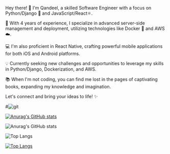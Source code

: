 Hey there! 👋
I'm Qandeel, a skilled Software Engineer with a focus on Python/Django 🐍 and JavaScript/React⚛️.

🚀 With 4 years of experience, I specialize in advanced server-side management and deployment, utilizing technologies like Docker 🐳 and AWS ☁️.

💻 I'm also proficient in React Native, crafting powerful mobile applications for both iOS and Android platforms.

💡 Currently seeking new challenges and opportunities to leverage my skills in Python/Django, Dockerization, and AWS.

📚 When I'm not coding, you can find me lost in the pages of captivating books, expanding my knowledge and imagination.

Let's connect and bring your ideas to life! ✨

#![git](https://github.com/QandeelKhan/QandeelKhan/assets/52636977/de028c34-7175-4670-b893-5acac5e4abd5)

[![Anurag's GitHub stats](https://github-readme-stats.vercel.app/api?username=QandeelKhan)](https://github.com/QandeelKhan/github-readme-stats)

![Anurag's GitHub stats](https://github-readme-stats.vercel.app/api?username=QandeelKhan&hide=contribs,prs)

![Top Langs](https://github-readme-stats.vercel.app/api/top-langs/?username=QandeelKhan&layout=compact)

[![Top Langs](https://github-readme-stats.vercel.app/api/top-langs/?username=QandeelKhan&layout=donut)](https://github.com/QandeelKhan/github-readme-stats)
